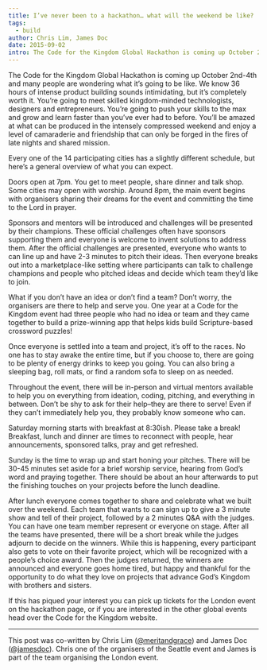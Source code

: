```yaml
---
title: I’ve never been to a hackathon… what will the weekend be like?
tags:
  - build
author: Chris Lim, James Doc
date: 2015-09-02
intro: The Code for the Kingdom Global Hackathon is coming up October 2nd-4th and many people are wondering what it’s going to be like. We know 36 hours of intense product building sounds intimidating…
---
```


The Code for the Kingdom Global Hackathon is coming up October 2nd-4th and many people are wondering what it’s going to be like. We know 36 hours of intense product building sounds intimidating, but it’s completely worth it. You’re going to meet skilled kingdom-minded technologists, designers and entrepreneurs. You’re going to push your skills to the max and grow and learn faster than you’ve ever had to before. You’ll be amazed at what can be produced in the intensely compressed weekend and enjoy a level of camaraderie and friendship that can only be forged in the fires of late nights and shared mission.

Every one of the 14 participating cities has a slightly different schedule, but here’s a general overview of what you can expect.

Doors open at 7pm. You get to meet people, share dinner and talk shop. Some cities may open with worship. Around 8pm, the main event begins with organisers sharing their dreams for the event and committing the time to the Lord in prayer.

Sponsors and mentors will be introduced and challenges will be presented by their champions. These official challenges often have sponsors supporting them and everyone is welcome to invent solutions to address them. After the official challenges are presented, everyone who wants to can line up and have 2-3 minutes to pitch their ideas. Then everyone breaks out into a marketplace-like setting where participants can talk to challenge champions and people who pitched ideas and decide which team they’d like to join.

What if you don’t have an idea or don’t find a team? Don’t worry, the organisers are there to help and serve you. One year at a Code for the Kingdom event had three people who had no idea or team and they came together to build a prize-winning app that helps kids build Scripture-based crossword puzzles!

Once everyone is settled into a team and project, it’s off to the races. No one has to stay awake the entire time, but if you choose to, there are going to be plenty of energy drinks to keep you going. You can also bring a sleeping bag, roll mats, or find a random sofa to sleep on as needed.

Throughout the event, there will be in-person and virtual mentors available to help you on everything from ideation, coding, pitching, and everything in between. Don’t be shy to ask for their help–they are there to serve! Even if they can’t immediately help you, they probably know someone who can.

Saturday morning starts with breakfast at 8:30ish. Please take a break! Breakfast, lunch and dinner are times to reconnect with people, hear announcements, sponsored talks, pray and get refreshed.

Sunday is the time to wrap up and start honing your pitches. There will be 30-45 minutes set aside for a brief worship service, hearing from God’s word and praying together. There should be about an hour afterwards to put the finishing touches on your projects before the lunch deadline.

After lunch everyone comes together to share and celebrate what we built over the weekend. Each team that wants to can sign up to give a 3 minute show and tell of their project, followed by a 2 minutes Q&A with the judges. You can have one team member represent or everyone on stage. After all the teams have presented, there will be a short break while the judges adjourn to decide on the winners. While this is happening, every participant also gets to vote on their favorite project, which will be recognized with a people’s choice award. Then the judges returned, the winners are announced and everyone goes home tired, but happy and thankful for the opportunity to do what they love on projects that advance God’s Kingdom with brothers and sisters.

If this has piqued your interest you can pick up tickets for the London event on the hackathon page, or if you are interested in the other global events head over the Code for the Kingdom website.

<hr />

This post was co-written by Chris Lim ([@meritandgrace](https://twitter.com/meritandgrace)) and James Doc ([@jamesdoc](https://twitter.com/jamesdoc)). Chris one of the organisers of the Seattle event and James is part of the team organising the London event.
